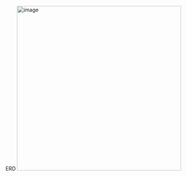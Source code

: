 ERD
<img width="448" alt="image" src="https://github.com/user-attachments/assets/0b8be6a8-6a7d-42ba-b577-bdd778bd64b4" />
